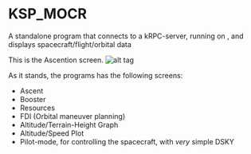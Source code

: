 # KSP_MOCR
A standalone program that connects to a kRPC-server, running on , and displays spacecraft/flight/orbital data

This is the Ascention screen.
![alt tag](http://i.imgur.com/KO8Et8M.png)

As it stands, the programs has the following screens:
* Ascent
* Booster
* Resources
* FDI (Orbital maneuver planning)
* Altitude/Terrain-Height Graph
* Altitude/Speed Plot
* Pilot-mode, for controlling the spacecraft, with _very_ simple DSKY
